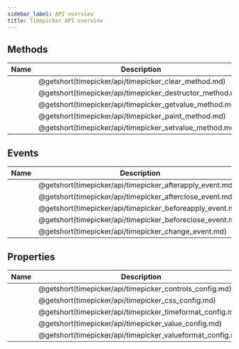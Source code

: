 ```yaml
---
sidebar_label: API overview
title: Timepicker API overview
---
```


## Methods

| Name                                               | Description                                               |
| -------------------------------------------------- | --------------------------------------------------------- |
| [](timepicker/api/timepicker_clear_method.md)      | @getshort(timepicker/api/timepicker_clear_method.md)      |
| [](timepicker/api/timepicker_destructor_method.md) | @getshort(timepicker/api/timepicker_destructor_method.md) |
| [](timepicker/api/timepicker_getvalue_method.md)   | @getshort(timepicker/api/timepicker_getvalue_method.md)   |
| [](timepicker/api/timepicker_paint_method.md)      | @getshort(timepicker/api/timepicker_paint_method.md)      |
| [](timepicker/api/timepicker_setvalue_method.md)   | @getshort(timepicker/api/timepicker_setvalue_method.md)   |

## Events

| Name                                                  | Description                                               |
| ----------------------------------------------------- | --------------------------------------------------------- |
| [](timepicker/api/timepicker_afterapply_event.md)     | @getshort(timepicker/api/timepicker_afterapply_event.md)  |
| [](timepicker/api/timepicker_afterclose_event.md)     | @getshort(timepicker/api/timepicker_afterclose_event.md)  |
| [](timepicker/api/timepicker_beforeapply_event.md)    | @getshort(timepicker/api/timepicker_beforeapply_event.md) |
| [](timepicker/api/timepicker_beforeclose_event.md)    | @getshort(timepicker/api/timepicker_beforeclose_event.md) |
| [](timepicker/api/timepicker_change_event.md)         | @getshort(timepicker/api/timepicker_change_event.md)      |

## Properties

| Name                                                | Description                                                |
| --------------------------------------------------- | ---------------------------------------------------------- |
| [](timepicker/api/timepicker_controls_config.md)    | @getshort(timepicker/api/timepicker_controls_config.md)    |
| [](timepicker/api/timepicker_css_config.md)         | @getshort(timepicker/api/timepicker_css_config.md)         |
| [](timepicker/api/timepicker_timeformat_config.md)  | @getshort(timepicker/api/timepicker_timeformat_config.md)  |
| [](timepicker/api/timepicker_value_config.md)       | @getshort(timepicker/api/timepicker_value_config.md)       |
| [](timepicker/api/timepicker_valueformat_config.md) | @getshort(timepicker/api/timepicker_valueformat_config.md) |
